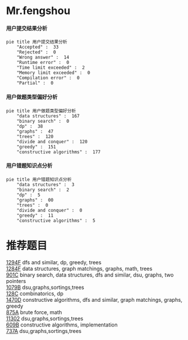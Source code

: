# Mr.fengshou

<!-- tabs:start -->



#### **用户提交结果分析**

```mermaid
pie title 用户提交结果分析
    "Accepted" :  33
    "Rejected" :  0
    "Wrong answer" :  14
    "Runtime error" :  0
    "Time limit exceeded" :  2
    "Memory limit exceeded" :  0
    "Compilation error" :  0
    "Partial" :  0
```

#### **用户做题类型偏好分析**

```mermaid
pie title 用户做题类型偏好分析
    "data structures" :  167
    "binary search" :  0
    "dp" :  38
    "graphs" :  47
    "trees" :  120
    "divide and conquer" :  120
    "greedy" :  151
    "constructive algorithms" :  177
```
#### **用户错题知识点分析**

```mermaid
pie title 用户错题知识点分析
    "data structures" :  3
    "binary search" :  2
    "dp" :  5
    "graphs" :  00
    "trees" :  0
    "divide and conquer" :  0
    "greedy" :  11
    "constructive algorithms" :  5
```



<!-- tabs:end -->
# 推荐题目
[1294F](https://codeforces.com/contest/1294/problem/F)		dfs and similar,
                        dp,
                        greedy,
                        trees		  
[1284F](https://codeforces.com/contest/1284/problem/F)		data structures,
                        graph matchings,
                        graphs,
                        math,
                        trees		  
[901C](https://codeforces.com/contest/901/problem/C)		binary search,
                        data structures,
                        dfs and similar,
                        dsu,
                        graphs,
                        two pointers		  
[1079B](https://codeforces.com/contest/1079/problem/B)		dsu,graphs,sortings,trees		  
[128C](https://codeforces.com/contest/128/problem/C)		combinatorics,
                        dp		  
[1470D](https://codeforces.com/contest/1470/problem/D)		constructive algorithms,
                        dfs and similar,
                        graph matchings,
                        graphs,
                        greedy		  
[875A](https://codeforces.com/contest/875/problem/A)		brute force,
                        math		  
[11302](https://codeforces.com/contest/1130/problem/2)		dsu,graphs,sortings,trees		  
[609B](https://codeforces.com/contest/609/problem/B)		constructive algorithms,
                        implementation		  
[737A](https://codeforces.com/contest/737/problem/A)		dsu,graphs,sortings,trees		  
